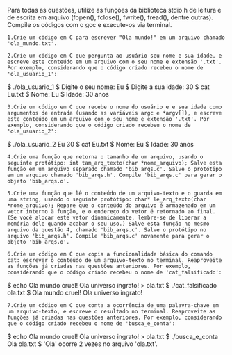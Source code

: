 

Para todas as questões, utilize as funções da biblioteca stdio.h de leitura e de escrita em arquivo (fopen(), fclose(), fwrite(), fread(), dentre outras). Compile os códigos com o gcc e execute-os via terminal.

    1.Crie um código em C para escrever "Ola mundo!" em um arquivo chamado 'ola_mundo.txt'.

    2.Crie um código em C que pergunta ao usuário seu nome e sua idade, e escreve este conteúdo em um arquivo com o seu nome e extensão '.txt'. Por exemplo, considerando que o código criado recebeu o nome de 'ola_usuario_1':

$ ./ola_usuario_1
$ Digite o seu nome: Eu
$ Digite a sua idade: 30
$ cat Eu.txt
$ Nome: Eu
$ Idade: 30 anos

    3.Crie um código em C que recebe o nome do usuário e e sua idade como argumentos de entrada (usando as variáveis argc e *argv[]), e escreve este conteúdo em um arquivo com o seu nome e extensão '.txt'. Por exemplo, considerando que o código criado recebeu o nome de 'ola_usuario_2':

$ ./ola_usuario_2 Eu 30
$ cat Eu.txt
$ Nome: Eu
$ Idade: 30 anos

    4.Crie uma função que retorna o tamanho de um arquivo, usando o seguinte protótipo: int tam_arq_texto(char *nome_arquivo); Salve esta função em um arquivo separado chamado 'bib_arqs.c'. Salve o protótipo em um arquivo chamado 'bib_arqs.h'. Compile 'bib_arqs.c' para gerar o objeto 'bib_arqs.o'.

    5.Crie uma função que lê o conteúdo de um arquivo-texto e o guarda em uma string, usando o seguinte protótipo: char* le_arq_texto(char *nome_arquivo); Repare que o conteúdo do arquivo é armazenado em um vetor interno à função, e o endereço do vetor é retornado ao final. (Se você alocar este vetor dinamicamente, lembre-se de liberar a memória dele quando acabar o seu uso.) Salve esta função no mesmo arquivo da questão 4, chamado 'bib_arqs.c'. Salve o protótipo no arquivo 'bib_arqs.h'. Compile 'bib_arqs.c' novamente para gerar o objeto 'bib_arqs.o'.

    6.Crie um código em C que copia a funcionalidade básica do comando cat: escrever o conteúdo de um arquivo-texto no terminal. Reaproveite as funções já criadas nas questões anteriores. Por exemplo, considerando que o código criado recebeu o nome de 'cat_falsificado':

$ echo Ola mundo cruel! Ola universo ingrato! > ola.txt
$ ./cat_falsificado ola.txt
$ Ola mundo cruel! Ola universo ingrato!

    7.Crie um código em C que conta a ocorrência de uma palavra-chave em um arquivo-texto, e escreve o resultado no terminal. Reaproveite as funções já criadas nas questões anteriores. Por exemplo, considerando que o código criado recebeu o nome de 'busca_e_conta':

$ echo Ola mundo cruel! Ola universo ingrato! > ola.txt
$ ./busca_e_conta Ola ola.txt
$ 'Ola' ocorre 2 vezes no arquivo 'ola.txt'.


